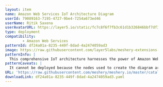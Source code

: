 ```yaml
---
layout: item
name: Amazon Web Services IoT Architecture Diagram
userId: 79089163-7195-4727-9be4-7254a673ed46
userName: Ritik Saxena
userAvatarURL: https://layer5.io/static/fc7c8f6f7fb3c61d1b326846bbf7df30/e3305/ritik-saxena.webp
type: deployment
compatibility: 
        - Amazon Web Services
patternId: df24a01a-8235-449f-8dad-4a2474059ad3
image: https://raw.githubusercontent.com/layer5labs/meshery-extensions-packages/master/action-assets/design-assets/df24a01a-8235-449f-8dad-4a2474059ad3.png
patternInfo: |
  This comprehensive IoT architecture harnesses the power of Amazon Web Services (AWS) to create a robust and scalable Internet of Things (IoT) ecosystem
patternCaveats: |
  It cannot be deployed because the nodes used to create the diagram are shapes and not components.
URL: 'https://raw.githubusercontent.com/meshery/meshery.io/master/catalog/df24a01a-8235-449f-8dad-4a2474059ad3.yaml'
downloadLink: df24a01a-8235-449f-8dad-4a2474059ad3.yaml
---
```

